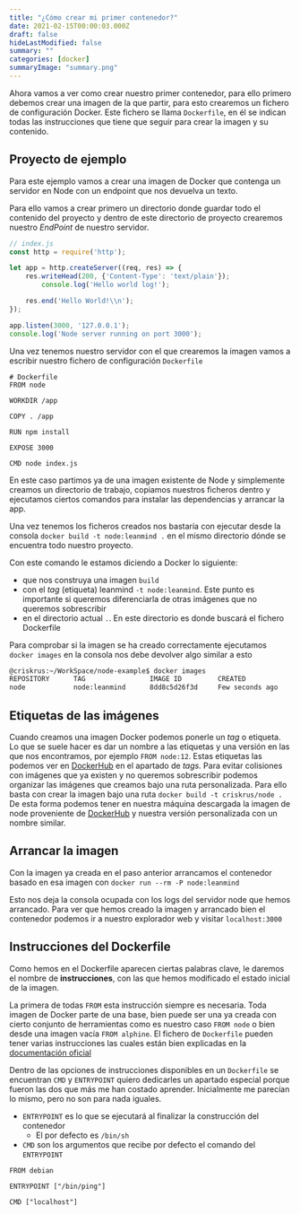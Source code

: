 ```yaml
---
title: "¿Cómo crear mi primer contenedor?"
date: 2021-02-15T00:00:03.000Z
draft: false
hideLastModified: false
summary: ""
categories: [docker]
summaryImage: "summary.png"
---
```


Ahora vamos a ver como crear nuestro primer contenedor, para ello primero debemos crear una imagen de la que partir, para esto crearemos un fichero de configuración Docker. Este fichero se llama `Dockerfile`, en él se indican todas las instrucciones que tiene que seguir para crear la imagen y su contenido.

## Proyecto de ejemplo

Para este ejemplo vamos a crear una imagen de Docker que contenga un servidor en Node con un endpoint que nos devuelva un texto.

Para ello vamos a crear primero un directorio donde guardar todo el contenido del proyecto y dentro de este directorio de proyecto crearemos nuestro *EndPoint* de nuestro servidor.

```jsx
// index.js
const http = require('http');

let app = http.createServer((req, res) => {
    res.writeHead(200, {'Content-Type': 'text/plain'});
		console.log('Hello world log!');

    res.end('Hello World!\\n');
});

app.listen(3000, '127.0.0.1');
console.log('Node server running on port 3000');

```

Una vez tenemos nuestro servidor con el que crearemos la imagen vamos a escribir nuestro fichero de configuración `Dockerfile`

```docker
# Dockerfile
FROM node

WORKDIR /app

COPY . /app

RUN npm install

EXPOSE 3000

CMD node index.js
```

En este caso partimos ya de una imagen existente de Node y simplemente creamos un directorio de trabajo, copiamos nuestros ficheros dentro y ejecutamos ciertos comandos para instalar las dependencias y arrancar la app.

Una vez tenemos los ficheros creados nos bastaría con ejecutar desde la consola `docker build -t node:leanmind .` en el mismo directorio dónde se encuentra todo nuestro proyecto.

Con este comando le estamos diciendo a Docker lo siguiente:

- que nos construya una imagen `build`
- con el *tag* (etiqueta) leanmind `-t node:leanmind`. Este punto es importante si queremos diferenciarla de otras imágenes que no queremos sobrescribir
- en el directorio actual `.`. En este directorio es donde buscará el fichero Dockerfile

Para comprobar si la imagen se ha creado correctamente ejecutamos `docker images` en la consola nos debe devolver algo similar a esto

```bash
@criskrus:~/WorkSpace/node-example$ docker images
REPOSITORY      TAG                IMAGE ID         CREATED            SIZE
node            node:leanmind      8dd8c5d26f3d     Few seconds ago    125MB
```

## Etiquetas de las imágenes

Cuando creamos una imagen Docker podemos ponerle un *tag* o etiqueta. Lo que se suele hacer es dar un nombre a las etiquetas y una versión en las que nos encontramos, por ejemplo `FROM node:12`. Estas etiquetas las podemos ver en [DockerHub](https://hub.docker.com/_/node?tab=tags&page=1&name=12) en el apartado de *tags.* Para evitar colisiones con imágenes que ya existen y no queremos sobrescribir podemos organizar las imágenes que creamos bajo una ruta personalizada. Para ello basta con crear la imagen bajo una ruta `docker build -t criskrus/node .` De esta forma podemos tener en nuestra máquina descargada la imagen de node proveniente de [DockerHub](https://hub.docker.com/_/node?tab=tags&page=1&name=12) y nuestra versión personalizada con
un nombre similar.

## Arrancar la imagen

Con la imagen ya creada en el paso anterior arrancamos el contenedor basado en esa imagen con `docker run --rm -P node:leanmind`

Esto nos deja la consola ocupada con los logs del servidor node que hemos arrancado. Para ver que hemos creado la imagen y arrancado bien el contenedor podemos ir a nuestro explorador web y visitar `localhost:3000`

## Instrucciones del Dockerfile

Como hemos en el Dockerfile aparecen ciertas palabras clave, le daremos el nombre de **instrucciones**, con las que hemos modificado el estado inicial de la imagen.

La primera de todas `FROM` esta instrucción siempre es necesaria. Toda imagen de Docker parte de una base, bien puede ser una ya creada con cierto conjunto de herramientas como es nuestro caso `FROM node` o bien desde una imagen vacía `FROM alphine`. El fichero de `Dockerfile` pueden tener varias instrucciones las cuales están bien explicadas en la [documentación oficial](https://docs.docker.com/engine/reference/builder/#from)

Dentro de las opciones de instrucciones disponibles en un `Dockerfile` se encuentran `CMD` y `ENTRYPOINT` quiero dedicarles un apartado especial porque fueron las dos que más me han costado aprender. Inicialmente me parecían lo mismo, pero no son para nada iguales.

- `ENTRYPOINT` es lo que se ejecutará al finalizar la construcción del contenedor
    - El por defecto es `/bin/sh`
- `CMD` son los argumentos que recibe por defecto el comando del `ENTRYPOINT`

```docker
FROM debian

ENTRYPOINT ["/bin/ping"]

CMD ["localhost"]
```
